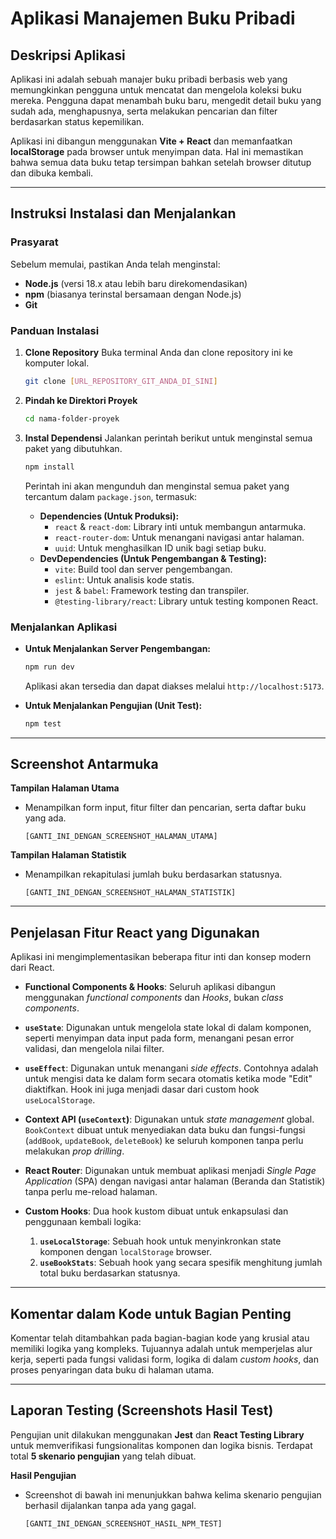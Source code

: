 # Aplikasi Manajemen Buku Pribadi

## Deskripsi Aplikasi

Aplikasi ini adalah sebuah manajer buku pribadi berbasis web yang memungkinkan pengguna untuk mencatat dan mengelola koleksi buku mereka. Pengguna dapat menambah buku baru, mengedit detail buku yang sudah ada, menghapusnya, serta melakukan pencarian dan filter berdasarkan status kepemilikan.

Aplikasi ini dibangun menggunakan **Vite + React** dan memanfaatkan **localStorage** pada browser untuk menyimpan data. Hal ini memastikan bahwa semua data buku tetap tersimpan bahkan setelah browser ditutup dan dibuka kembali.

---

## Instruksi Instalasi dan Menjalankan

### Prasyarat

Sebelum memulai, pastikan Anda telah menginstal:

- **Node.js** (versi 18.x atau lebih baru direkomendasikan)
- **npm** (biasanya terinstal bersamaan dengan Node.js)
- **Git**

### Panduan Instalasi

1.  **Clone Repository**
    Buka terminal Anda dan clone repository ini ke komputer lokal.

    ```bash
    git clone [URL_REPOSITORY_GIT_ANDA_DI_SINI]
    ```

2.  **Pindah ke Direktori Proyek**

    ```bash
    cd nama-folder-proyek
    ```

3.  **Instal Dependensi**
    Jalankan perintah berikut untuk menginstal semua paket yang dibutuhkan.
    ```bash
    npm install
    ```
    Perintah ini akan mengunduh dan menginstal semua paket yang tercantum dalam `package.json`, termasuk:
    - **Dependencies (Untuk Produksi):**
      - `react` & `react-dom`: Library inti untuk membangun antarmuka.
      - `react-router-dom`: Untuk menangani navigasi antar halaman.
      - `uuid`: Untuk menghasilkan ID unik bagi setiap buku.
    - **DevDependencies (Untuk Pengembangan & Testing):**
      - `vite`: Build tool dan server pengembangan.
      - `eslint`: Untuk analisis kode statis.
      - `jest` & `babel`: Framework testing dan transpiler.
      - `@testing-library/react`: Library untuk testing komponen React.

### Menjalankan Aplikasi

- **Untuk Menjalankan Server Pengembangan:**

  ```bash
  npm run dev
  ```

  Aplikasi akan tersedia dan dapat diakses melalui `http://localhost:5173`.

- **Untuk Menjalankan Pengujian (Unit Test):**
  ```bash
  npm test
  ```

---

## Screenshot Antarmuka

**Tampilan Halaman Utama**

- Menampilkan form input, fitur filter dan pencarian, serta daftar buku yang ada.

  `[GANTI_INI_DENGAN_SCREENSHOT_HALAMAN_UTAMA]`

**Tampilan Halaman Statistik**

- Menampilkan rekapitulasi jumlah buku berdasarkan statusnya.

  `[GANTI_INI_DENGAN_SCREENSHOT_HALAMAN_STATISTIK]`

---

## Penjelasan Fitur React yang Digunakan

Aplikasi ini mengimplementasikan beberapa fitur inti dan konsep modern dari React.

- **Functional Components & Hooks**: Seluruh aplikasi dibangun menggunakan _functional components_ dan _Hooks_, bukan _class components_.

- **`useState`**: Digunakan untuk mengelola state lokal di dalam komponen, seperti menyimpan data input pada form, menangani pesan error validasi, dan mengelola nilai filter.

- **`useEffect`**: Digunakan untuk menangani _side effects_. Contohnya adalah untuk mengisi data ke dalam form secara otomatis ketika mode "Edit" diaktifkan. Hook ini juga menjadi dasar dari custom hook `useLocalStorage`.

- **Context API (`useContext`)**: Digunakan untuk _state management_ global. `BookContext` dibuat untuk menyediakan data buku dan fungsi-fungsi (`addBook`, `updateBook`, `deleteBook`) ke seluruh komponen tanpa perlu melakukan _prop drilling_.

- **React Router**: Digunakan untuk membuat aplikasi menjadi _Single Page Application_ (SPA) dengan navigasi antar halaman (Beranda dan Statistik) tanpa perlu me-reload halaman.

- **Custom Hooks**: Dua hook kustom dibuat untuk enkapsulasi dan penggunaan kembali logika:
  1.  **`useLocalStorage`**: Sebuah hook untuk menyinkronkan state komponen dengan `localStorage` browser.
  2.  **`useBookStats`**: Sebuah hook yang secara spesifik menghitung jumlah total buku berdasarkan statusnya.

---

## Komentar dalam Kode untuk Bagian Penting

Komentar telah ditambahkan pada bagian-bagian kode yang krusial atau memiliki logika yang kompleks. Tujuannya adalah untuk memperjelas alur kerja, seperti pada fungsi validasi form, logika di dalam _custom hooks_, dan proses penyaringan data buku di halaman utama.

---

## Laporan Testing (Screenshots Hasil Test)

Pengujian unit dilakukan menggunakan **Jest** dan **React Testing Library** untuk memverifikasi fungsionalitas komponen dan logika bisnis. Terdapat total **5 skenario pengujian** yang telah dibuat.

**Hasil Pengujian**

- Screenshot di bawah ini menunjukkan bahwa kelima skenario pengujian berhasil dijalankan tanpa ada yang gagal.

  `[GANTI_INI_DENGAN_SCREENSHOT_HASIL_NPM_TEST]`
